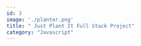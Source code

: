 ```yaml
---
id: 3
image: './planter.png'
title: " Just Plant It Full Stack Project"
category: "Javascript"
---
```

